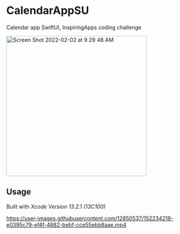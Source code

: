 # CalendarAppSU
Calendar app SwiftUI, InspiringApps coding challenge

<img width="370" alt="Screen Shot 2022-02-02 at 9 29 48 AM" src="https://user-images.githubusercontent.com/12850537/152173740-a8e09fee-e175-4469-94e2-d3bbb151deb0.png">

## Usage
Built with *Xcode Version 13.2.1 (13C100)*


https://user-images.githubusercontent.com/12850537/152234218-e0395c79-ef4f-4882-bebf-cce55ebb8aae.mp4

